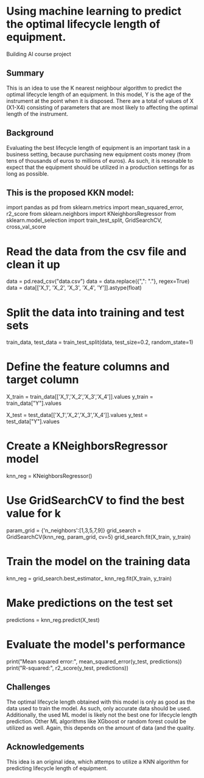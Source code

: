 # Using machine learning to predict the optimal lifecycle length of equipment.

Building AI course project

## Summary

This is an idea to use the K nearest neighbour algorithm to predict the optimal lifecycle length of an equipment. In this model, Y is the age of the instrument at the point when it is disposed. There are a total of values of X (X1-X4) consisting of parameters that are most likely to affecting the optimal length of the instrument.

## Background

Evaluating the best lifecycle length of equipment is an important task in a business setting, because purchasing new equipment costs money (from tens of thousands of euros to millions of euros). As such, it is resonable to expect that the equipment should be utilized in a production settings for as long as possible.

## This is the proposed KKN model:

import pandas as pd
from sklearn.metrics import mean_squared_error, r2_score
from sklearn.neighbors import KNeighborsRegressor
from sklearn.model_selection import train_test_split, GridSearchCV, cross_val_score

# Read the data from the csv file and clean it up
data = pd.read_csv("data.csv")
data = data.replace({",": "."}, regex=True)
data = data[['X_1', 'X_2', 'X_3', 'X_4', 'Y']].astype(float)

# Split the data into training and test sets
train_data, test_data = train_test_split(data, test_size=0.2, random_state=1)

# Define the feature columns and target column
X_train = train_data[['X_1','X_2','X_3','X_4']].values
y_train = train_data["Y"].values

X_test = test_data[['X_1','X_2','X_3','X_4']].values
y_test = test_data["Y"].values

# Create a KNeighborsRegressor model
knn_reg = KNeighborsRegressor()

# Use GridSearchCV to find the best value for k
param_grid = {'n_neighbors':[1,3,5,7,9]}
grid_search = GridSearchCV(knn_reg, param_grid, cv=5)
grid_search.fit(X_train, y_train)

# Train the model on the training data
knn_reg = grid_search.best_estimator_
knn_reg.fit(X_train, y_train)

# Make predictions on the test set
predictions = knn_reg.predict(X_test)

# Evaluate the model's performance
print("Mean squared error:", mean_squared_error(y_test, predictions))
print("R-squared:", r2_score(y_test, predictions))


## Challenges

The optimal lifecycle length obtained with this model is only as good as the data used to train the model. As such, only accurate data should be used. Additionally, the used ML model is likely not the best one for lifecycle length prediction. Other ML algorithms like XGboost or random forest could be utilized as well. Again, this depends on the amount of data (and the quality.

## Acknowledgements 

This idea is an original idea, which attemps to utilize a KNN algorithm for predicting lifecycle length of equipment. 
